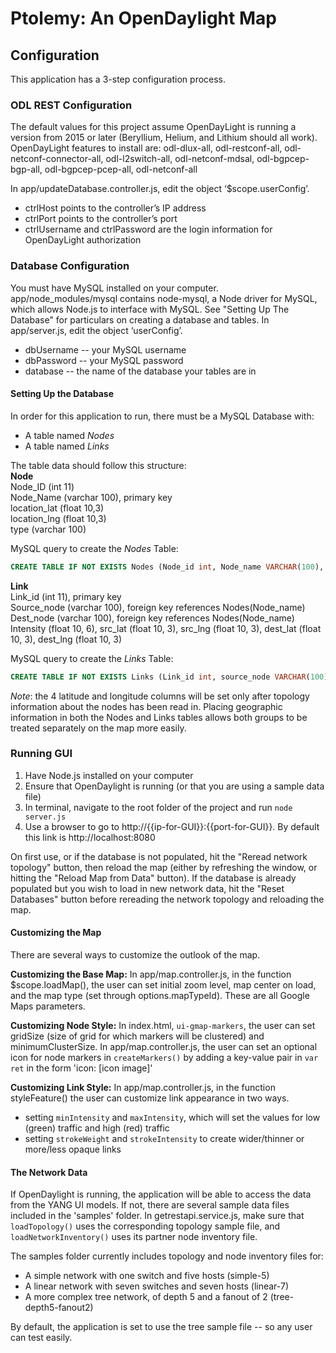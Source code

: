 # Ptolemy: An OpenDaylight Map

## Configuration
This application has a 3-step configuration process. 

### ODL REST Configuration
The default values for this project assume OpenDayLight is running a version from 2015 or later (Beryllium, Helium, and Lithium should all work). OpenDayLight features to install are: odl-dlux-all, odl-restconf-all, odl-netconf-connector-all, odl-l2switch-all, odl-netconf-mdsal, odl-bgpcep-bgp-all, odl-bgpcep-pcep-all, odl-netconf-all


In app/updateDatabase.controller.js, edit the object ‘$scope.userConfig’.
+ ctrlHost points to the controller’s IP address
+ ctrlPort points to the controller’s port
+ ctrlUsername and ctrlPassword are the login information for OpenDayLight authorization

### Database Configuration
You must have MySQL installed on your computer. app/node\_modules/mysql contains node-mysql, a Node driver for MySQL, which allows Node.js to interface with MySQL. See "Setting Up The Database" for particulars on creating a database and tables. In app/server.js, edit the object ‘userConfig’. 
+ dbUsername -- your MySQL username
+ dbPassword -- your MySQL password
+ database -- the name of the database your tables are in

#### Setting Up the Database
In order for this application to run, there must be a MySQL Database with:  
+ A table named _Nodes_  
+ A table named _Links_  

The table data should follow this structure:   
**Node**  
Node\_ID (int 11)  
Node_Name (varchar 100), primary key  
location\_lat (float 10,3)  
location\_lng (float 10,3)  
type (varchar 100)  

MySQL query to create the _Nodes_ Table: 
```SQL
CREATE TABLE IF NOT EXISTS Nodes (Node_id int, Node_name VARCHAR(100), location_lat FLOAT(10,3),location_lng FLOAT(10,3), type VARCHAR (100), PRIMARY KEY(Node_name))
```

**Link**  
Link\_id (int 11), primary key  
Source\_node (varchar 100), foreign key references Nodes(Node\_name)  
Dest\_node (varchar 100), foreign key references Nodes(Node\_name)  
Intensity (float 10, 6),
src_lat (float 10, 3), 
src_lng (float 10, 3),
dest_lat (float 10, 3),
dest_lng (float 10, 3)  

MySQL query to create the _Links_ Table: 
```SQL
CREATE TABLE IF NOT EXISTS Links (Link_id int, source_node VARCHAR(100), dest_node VARCHAR(100), intensity FLOAT(10,6), src_lat FLOAT(10,3), src_lng FLOAT(10,3), dest_lat FLOAT(10,3), dest_lng FLOAT(10,3), PRIMARY KEY(Link_id), FOREIGN KEY(source_node) REFERENCES Nodes(Node_name), FOREIGN KEY(dest_node) REFERENCES Nodes(Node_name))
```

_Note_: the 4 latitude and longitude columns will be set only after topology information about the nodes has been read in. Placing geographic information in both the Nodes and Links tables allows both groups to be treated separately on the map more easily. 


### Running GUI
1. Have Node.js installed on your computer
2. Ensure that OpenDaylight is running (or that you are using a sample data file)
3. In terminal, navigate to the root folder of the project and run `node server.js` 
4. Use a browser to go to http://{{ip-for-GUI}}:{{port-for-GUI}}. By default this link is http://localhost:8080

On first use, or if the database is not populated, hit the "Reread network topology" button, then reload the map (either by refreshing the window, or hitting the "Reload Map from Data" button). If the database is already populated but you wish to load in new network data, hit the "Reset Databases" button before rereading the network topology and reloading the map. 

#### Customizing the Map
There are several ways to customize the outlook of the map. 

**Customizing the Base Map:**
In app/map.controller.js, in the function $scope.loadMap(), the user can set initial zoom level, map center on load, and the map type (set through options.mapTypeId). These are all Google Maps parameters. 

**Customizing Node Style:**
In index.html, `ui-gmap-markers`, the user can set gridSize (size of grid for which markers will be clustered) and minimumClusterSize.
In app/map.controller.js, the user can set an optional icon for node markers in `createMarkers()` by adding a key-value pair in `var ret` in the form 'icon: [icon image]'

**Customizing Link Style:**
In app/map.controller.js, in the function styleFeature() the user can customize link appearance in two ways.
+ setting `minIntensity` and `maxIntensity`, which will set the values for low (green) traffic and high (red) traffic
+ setting `strokeWeight` and `strokeIntensity` to create wider/thinner or more/less opaque links

#### The Network Data
If OpenDaylight is running, the application will be able to access the data from the YANG UI models. If not, there are several sample data files included in the 'samples' folder. In getrestapi.service.js, make sure that `loadTopology()` uses the corresponding topology sample file, and `loadNetworkInventory()` uses its partner node inventory file.

The samples folder currently includes topology and node inventory files for: 
+ A simple network with one switch and five hosts (simple-5)
+ A linear network with seven switches and seven hosts (linear-7)
+ A more complex tree network, of depth 5 and a fanout of 2 (tree-depth5-fanout2)

By default, the application is set to use the tree sample file -- so any user can test easily.

